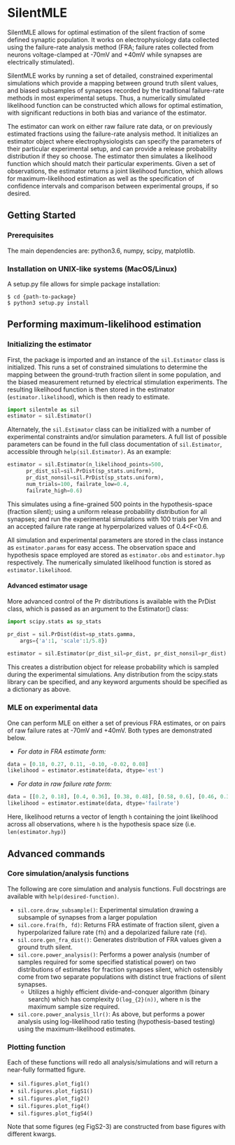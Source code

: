 # SilentMLE

SilentMLE allows for optimal estimation of the silent fraction of some defined
synaptic population. It works on electrophysiology data collected using the
failure-rate analysis method (FRA; failure rates collected from neurons
voltage-clamped at -70mV and +40mV while synapses are electrically stimulated).

SilentMLE works by running a set of detailed, constrained experimental simulations
which provide a mapping between ground truth silent values, and biased subsamples
of synapses recorded by the traditional failure-rate methods in most experimental
setups. Thus, a numerically simulated likelihood function can be constructed which
allows for optimal estimation, with significant reductions in both bias and
variance of the estimator.

The estimator can work on either raw failure rate data, or on previously estimated
fractions using the failure-rate analysis method. It initializes an estimator
object where electrophysiologists can specify the parameters of their particular
experimental setup, and can provide a release probability distribution if they so
choose. The estimator then simulates a likelihood function which should match
their particular experiments. Given a set of observations, the estimator returns
a joint likelihood function, which allows for maximum-likelihood estimation as
well as the specification of confidence intervals and comparison between
experimental groups, if so desired.

## Getting Started

### Prerequisites
The main dependencies are: python3.6, numpy, scipy, matplotlib.

### Installation on UNIX-like systems (MacOS/Linux)

A setup.py file allows for simple package installation:
```
$ cd {path-to-package}
$ python3 setup.py install
```

## Performing maximum-likelihood estimation

### Initializing the estimator
First, the package is imported and an instance of the `sil.Estimator` class
is initialized. This runs a set of constrained simulations to determine the
mapping between the ground-truth fraction silent in some population, and the
biased measurement returned by electrical stimulation experiments. The
resulting likelihood function is then stored in the estimator
(`estimator.likelihood`), which is then ready to estimate.

```python
import silentmle as sil
estimator = sil.Estimator()
```

Alternately, the `sil.Estimator` class can be initialized with a number of
experimental constraints and/or simulation parameters. A full list of
possible parameters can be found in the full class documentation of
`sil.Estimator`, accessible through `help(sil.Estimator)`. As an example:
```python
estimator = sil.Estimator(n_likelihood_points=500,
      pr_dist_sil=sil.PrDist(sp_stats.uniform),
	  pr_dist_nonsil=sil.PrDist(sp_stats.uniform),
	  num_trials=100, failrate_low=0.4,
      failrate_high=0.6)
```

This simulates using a fine-grained 500 points in the hypothesis-space
(fraction silent); using a uniform release probability distribution for all
synapses; and run the experimental simulations with 100 trials per Vm and an
accepted failure rate range at hyperpolarized values of 0.4<F<0.6.

All simulation and experimental parameters are stored in the class instance
as `estimator.params` for easy access. The observation space and hypothesis
space employed are stored as `estimator.obs` and `estimator.hyp` respectively.
The numerically simulated likelihood function is stored as `estimator.likelihood`.

#### Advanced estimator usage
More advanced control of the Pr distributions is available with the
PrDist class, which is passed as an argument to the Estimator() class:
```python
import scipy.stats as sp_stats

pr_dist = sil.PrDist(dist=sp_stats.gamma,
	args={'a':1, 'scale':1/5.8})
	
estimator = sil.Estimator(pr_dist_sil=pr_dist, pr_dist_nonsil=pr_dist)
```
This creates a distribution object for release probability which is sampled
during the experimental simulations. Any distribution from the scipy.stats
library can be specified, and any keyword arguments should be specified as
a dictionary as above.

### MLE on experimental data
One can perform MLE on either a set of previous FRA estimates, or on pairs
of raw failure rates at -70mV and +40mV. Both types are demonstrated below.

- *For data in FRA estimate form:*
```python
data = [0.18, 0.27, 0.11, -0.10, -0.02, 0.08]
likelihood = estimator.estimate(data, dtype='est')
```

- *For data in raw failure rate form:*
```python
data = [[0.2, 0.18], [0.4, 0.36], [0.38, 0.48], [0.58, 0.6], [0.46, 0.31]]
likelihood = estimator.estimate(data, dtype='failrate')
```

Here, likelihood returns a vector of length `h` containing the joint
likelihood across all observations, where `h` is the hypothesis space
size (i.e. `len(estimator.hyp)`)

## Advanced commands

### Core simulation/analysis functions
The following are core simulation and analysis functions. Full
docstrings are available with `help(desired-function)`.

- `sil.core.draw_subsample()`: Experimental simulation drawing a subsample
of synapses from a larger population
- `sil.core.fra(fh, fd)`: Returns FRA estimate of fraction silent, given
a hyperpolarized failure rate (`fh`) and a depolarized failure rate (`fd`).
- `sil.core.gen_fra_dist()`: Generates distribution of FRA values given a 
ground truth silent.
- `sil.core.power_analysis()`: Performs a power analysis (number of samples
required for some specified statistical power) on two distributions
of estimates for fraction synapses silent, which ostensibly come from two
separate populations with distinct true fractions of silent synapses.
  - Utilizes a highly efficient divide-and-conquer algorithm
  (binary search) which has complexity `O(log_{2}(n))`, where n is
  the maximum sample size required.
- `sil.core.power_analysis_llr()`: As above, but performs a power analysis
using log-likelihood ratio testing (hypothesis-based testing) using the
maximum-likelihood estimates.

### Plotting function
Each of these functions will redo all analysis/simulations and will return a
near-fully formatted figure.

- `sil.figures.plot_fig1()`
- `sil.figures.plot_figS1()`
- `sil.figures.plot_fig2()`
- `sil.figures.plot_fig4()`
- `sil.figures.plot_figS4()`

Note that some figures (eg FigS2-3) are constructed from base figures with
different kwargs.
